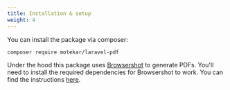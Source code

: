 ```yaml
---
title: Installation & setup
weight: 4
---
```


You can install the package via composer:

```bash
composer require motekar/laravel-pdf
```

Under the hood this package uses [Browsershot](https://spatie.be/docs/browsershot) to generate PDFs. You'll need to install the required dependencies for Browsershot to work. You can find the instructions [here](https://spatie.be/docs/browsershot/v4/requirements).

